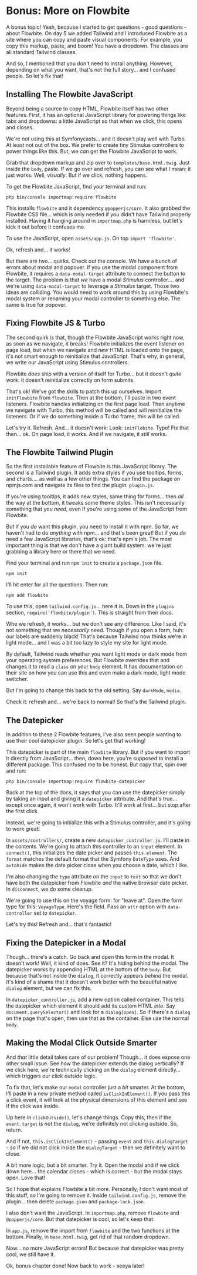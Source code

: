 # Bonus: More on Flowbite

A bonus topic! Yeah, because I started to get questions - good questions - about
Flowbite. On day 5 we added Tailwind and I introduced Flowbite as a site where
you can copy and paste visual components. For example, you copy this markup,
paste, and boom! You have a dropdown. The classes are all standard Tailwind classes.

And so, I mentioned that you don't need to install anything. However, depending
on what you want, that's not the full story... and I confused people. So let's
fix that!

## Installing The Flowbite JavaScript

Beyond being a source to copy HTML, Flowbite itself has two other features.
First, it has an optional JavaScript library for powering things like tabs and
dropdowns: a little JavaScript so that when we click, this opens and closes.

We're *not* using this at Symfonycasts... and it doesn't play well with Turbo. At
least not out of the box. We prefer to create tiny Stimulus controllers to power
things like this. But, we *can* get the Flowbite JavaScript to work.

Grab that dropdown markup and zip over to `templates/base.html.twig`. Just
inside the `body`, paste. If we go over and refresh, you can see what I mean: it
just works. Well, *visually*. But if we click, nothing happens.

To get the Flowbite JavaScript, find your terminal and run:

```terminal
php bin/console importmap:require flowbite
```

This installs `flowbite` and it dependency `@popperjs/core`. It also
grabbed the Flowbite CSS file... which is only needed if you didn't have Tailwind
properly installed. Having it hanging around in `importmap.php` is harmless, but
let's kick it out before it confuses me.

To use the JavaScript, open `assets/app.js`. On top `import 'flowbite'`.

Ok, refresh and... it works!

But there are two... quirks. Check out the console. We have a bunch of errors about
modal and popover. If you use the modal component from Flowbite, it requires a
`data-modal-target` attribute to connect the button to the target. The problem is
that *we* have a modal *Stimulus* controller.... and we're using `data-modal-target`
to leverage a *Stimulus* target. Those two ideas are colliding. You would need to
work around this by using Flowbite's modal system or renaming your modal controller
to something else. The same is true for popover.

## Fixing Flowbite JS & Turbo

The second quirk is that, though the Flowbite JavaScript works right now, as soon
as we navigate, it breaks! Flowbite initializes the event listener on page load,
but when we navigate and *new* HTML is loaded onto the page, it's not smart enough
to reinitialize that JavaScript. That's why, in general, we write our JavaScript
using Stimulus controllers.

Flowbite *does* ship with a version of itself for Turbo... but it doesn't
*quite* work: it doesn't reinitialize correctly on form submits.

That's ok! We've got the skills to patch this up ourselves. Import
`initFlowbite` from `flowbite`. Then at the bottom, I'll paste in two event
listeners. Flowbite handles initializing on the first page load. Then
anytime we navigate with Turbo, this method will be called and will reinitialize
the listeners. Or if we do something inside a Turbo frame, *this* will be called.

Let's try it. Refresh. And... it doesn't work: Look: `initFlobite`. Typo! Fix
that then... ok. On page load, it works. And if we navigate, it *still* works.

## The Flowbite Tailwind Plugin

So the first installable feature of Flowbite is this JavaScript library. The
second is a Tailwind plugin. It adds extra styles if you use tooltips, forms, and
charts.... as well as a few other things. You can find the package on npmjs.com
and navigate its files to find the plugin: `plugin.js`.

If you're using tooltips, it adds new styles, same thing for forms... then *all* the
way at the bottom, it tweaks some theme styles. This isn't necessarily something
that you *need*, even if you're using some of the JavaScript from Flowbite.

But if you *do* want this plugin, you need to install it with npm. So far, we haven't
had to do *anything* with npm... and that's been great! But if you *do* need
a few JavaScript libraries, that's ok: that's npm's job. The most important
thing is that we don't have a giant build system: we're just grabbing a library
here or there that we need.

Find your terminal and run `npm init` to create a `package.json` file.

```terminal-silent
npm init
```

I'll hit enter for all the questions. Then run:

```terminal
npm add flowbite
```

To use this, open `tailwind.config.js`... here it is. Down in the `plugins` section,
`require('flowbite/plugin')`. This is straight from their docs.

Whe we refresh, it works... but we don't see any difference. Like I said, it's not
something that we *necessarily* need. Though if you open a form, huh: our labels
are suddenly black! That's because Tailwind now thinks we're in light mode... and
I was a bit too lazy to style my site for light mode.

By default, Tailwind reads whether you want light mode or dark mode from your
operating system preferences. But Flowbite overrides that and changes it to read
a `class` on your `body` element. It has documentation on their site on how you can
use this and even make a dark mode, light mode switcher.

But I'm going to change this back to the old setting. Say `darkMode`, `media`.

Check it: refresh and... we're back to normal! So that's the Tailwind plugin.

## The Datepicker

In addition to these 2 Flowbite features, I've also seen people wanting to use
their cool datepicker plugin. So let's get that working!

This datepicker is part of the main `flowbite` library. But if you want to import
it directly from JavaScript... then, down here, you're supposed to install a different
package. This confused me to be honest. But copy that, spin over and run:

```terminal
php bin/console importmap:require flowbite-datepicker
```

Back at the top of the docs, it says that you can use the datepicker simply by
taking an input and giving it a `datepicker` attribute. And that's true... except
once again, it won't work with Turbo. It'll work at first... but stop after the
first click.

Instead, we're going to initialize this with a Stimulus controller, and it's going
to work great!

In `assets/controllers/`, create a new `datepicker_controller.js`. I'll paste in
the contents. We're going to attach this controller to an `input` element. In
`connect()`, this initializes the date picker and passes `this.element`. The
`format` matches the default format that the Symfony `DateType` uses. And
`autohide` makes the date picker close when you choose a date, which I like.

I'm also changing the `type` attribute on the `input` to `text` so that we don't
have both the datepicker from Flowbite *and* the native browser date picker.
In `disconnect`, we do some cleanup.

We're going to use this on the voyage form: for "leave at". Open the form type
for this: `VoyageType`. Here's the field. Pass an `attr` option with `data-controller`
set to `datepicker`.

Let's try this! Refresh and... that's fantastic!

## Fixing the Datepicker in a Modal

Though... there's a catch. Go back and open this form in the modal. It doesn't work!
Well, it kind of does. See it? It's hiding behind the modal. The datepicker
works by appending HTML at the bottom of the `body`. But because that's
not inside the `dialog`, it correctly appears *behind* the modal. It's kind of a
shame that it doesn't work better with the beautiful native `dialog` element, but
we can fix this.

In `datepicker_controller.js`, add a new option called container. This tells
the datepicker which element it should add its custom HTML *into*. Say
`document.querySelector()` and look for a `dialog[open]`. So if there's a `dialog`
on the page that's open, then use that as the container. Else use the normal
`body`.

## Making the Modal Click Outside Smarter

And *that* little detail takes care of our problem! Though... it does expose one
other small issue. See how the datepicker extends the dialog vertically? If we
click here, we're technically clicking on the `dialog` element directly... which
triggers our click outside logic.

To fix that, let's make our `modal` controller just a *bit* smarter. At the
bottom, I'll paste in a new private method called `isClickInElement()`. If you
pass this a click event, it will look at the physical dimensions of this element
and see if the click was inside.

Up here in `clickOutside()`, let's change things. Copy this, then if
the `event.target` is *not* the `dialog`, we're definitely not clicking outside.
So, return.

And if not, `this.isClickInElement()` - passing `event` and `this.dialogTarget` -
so if we did not click inside the `dialogTarget` - then we definitely want to close.

A bit more logic, but a bit smarter. Try it. Open the modal and if
we click down here... the calendar closes - which is correct - but the modal stays
open. Love that!

So I hope that explains Flowbite a bit more. Personally, I don't want most of this
stuff, so I'm going to remove it. Inside `tailwind.config.js`, remove the plugin...
then delete `package.json` and `package-lock.json`.

I also don't want the JavaScript. In `importmap.php`, remove `flowbite` and
`@popperjs/core`. But that datepicker is cool, so let's keep that.

In `app.js`, remove the import from `flowbite` and the two functions at the bottom.
Finally, in `base.html.twig`, get rid of that random dropdown.

Now... no more JavaScript errors! But because that datepicker was pretty cool,
we still have it.

Ok, bonus chapter done! Now back to work - seeya later!
